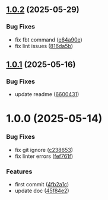 ## [1.0.2](https://github.com/commercelayer/commercelayer-cli-plugin-metrics/compare/v1.0.1...v1.0.2) (2025-05-29)


### Bug Fixes

* fix fbt command ([e64a90e](https://github.com/commercelayer/commercelayer-cli-plugin-metrics/commit/e64a90eea304cecfa1c393af51e1e26b8559fe38))
* fix lint issues ([816da5b](https://github.com/commercelayer/commercelayer-cli-plugin-metrics/commit/816da5b6371cc98e6fcf7c45c02c1dde73960bc2))

## [1.0.1](https://github.com/commercelayer/commercelayer-cli-plugin-metrics/compare/v1.0.0...v1.0.1) (2025-05-16)


### Bug Fixes

* update readme ([6600431](https://github.com/commercelayer/commercelayer-cli-plugin-metrics/commit/6600431ad31f44d6d77371bc8c0775658a612f32))

# 1.0.0 (2025-05-14)


### Bug Fixes

* fix git ignore ([c238653](https://github.com/commercelayer/commercelayer-cli-plugin-metrics/commit/c238653c04a87e0dedcdc05316cbc110d9e6c910))
* fix linter errors ([fef761f](https://github.com/commercelayer/commercelayer-cli-plugin-metrics/commit/fef761f54034f3c0c67853294209b2f28096e86f))


### Features

* first commit ([4fb2a1c](https://github.com/commercelayer/commercelayer-cli-plugin-metrics/commit/4fb2a1c2086930c10bd2a7cd959d34e46f4c7d25))
* update doc ([45f84e2](https://github.com/commercelayer/commercelayer-cli-plugin-metrics/commit/45f84e2635963e2cab2e099e3ad5501e19b6b50b))
